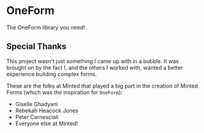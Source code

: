 # OneForm
The OneForm library you need!

## Special Thanks
This project wasn't just something I came up with in a bubble. It was brought on by the fact I, and the others I worked with, wanted a better experience building complex forms.

These are the folks at Minted that played a big part in the creation of Minted Forms (which was _the_ inspiration for `OneForm`):

- Giselle Ghadyani
- Rebekah Heacock Jones
- Peter Carnesciali
- Everyone else at Minted!
